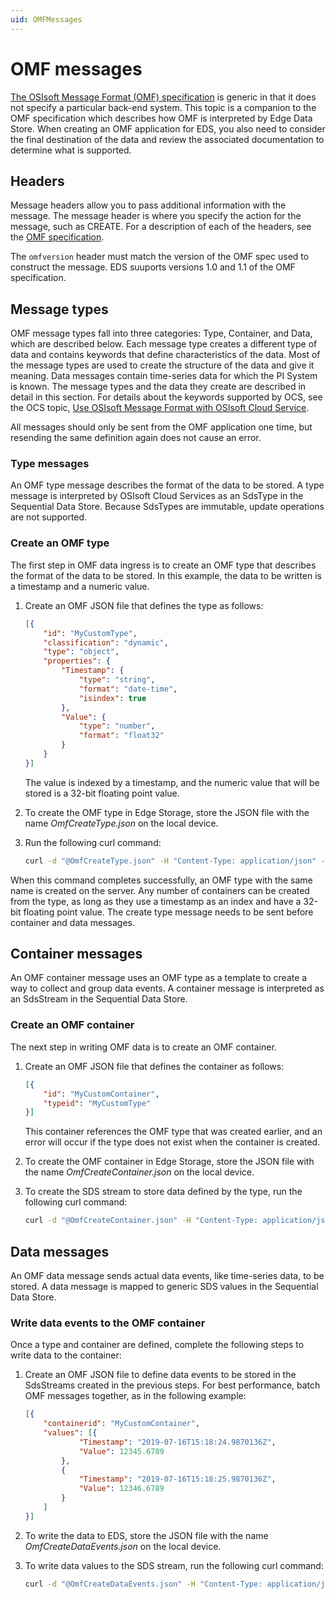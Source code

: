 ```yaml
---
uid: OMFMessages
---
```


# OMF messages

[The OSIsoft Message Format (OMF) specification](http://omf-docs.osisoft.com) is generic in that it does not specify a particular back-end system. This topic is a companion to the OMF specification which describes how OMF is interpreted by Edge Data Store. When creating an OMF application for EDS, you also need to consider the final destination of the data and review the associated documentation to determine what is supported.

## Headers

Message headers allow you to pass additional information with the message. The message header is where you specify the action for the message, such as CREATE. For a description of each of the headers, see the [OMF specification](http://omf-docs.osisoft.com). 

The ``omfversion`` header must match the version of the OMF spec used to construct the message.
EDS suuports versions 1.0 and 1.1 of the OMF specification. 

## Message types

OMF message types fall into three categories: Type, Container, and Data, which are described below. 
Each message type creates a different type of data and contains keywords that define characteristics of the data. Most of the message types are used to create the structure of the data and give it meaning. Data messages contain time-series data for which the PI System is known. The message types and the data they create are described in detail in this section. For details about the keywords supported by OCS, see the OCS topic, [Use OSIsoft Message Format with OSIsoft Cloud Service](https://ocs-docs.osisoft.com/Documentation/DataIngress/OMF_Ingress_Specification.html).

All messages should only be sent from the OMF application one time, but resending the same definition again does not cause an error.

### Type messages

An OMF type message describes the format of the data to be stored. A type message is interpreted by OSIsoft Cloud Services as an SdsType in the Sequential Data Store. Because SdsTypes are immutable, update operations are not supported.  

### Create an OMF type

The first step in OMF data ingress is to create an OMF type that describes the format of the data to be stored. In this example, the data to be written is a timestamp and a numeric value.

1. Create an OMF JSON file that defines the type as follows:

   ```json
   [{
       "id": "MyCustomType",
       "classification": "dynamic",
       "type": "object",
       "properties": {
           "Timestamp": {
               "type": "string",
               "format": "date-time",
               "isindex": true
           },
           "Value": {
               "type": "number",
               "format": "float32"
           }
       }
   }]
   ```

   The value is indexed by a timestamp, and the numeric value that will be stored is a 32-bit floating point value.
   
2. To create the OMF type in Edge Storage, store the JSON file with the name _OmfCreateType.json_ on the local device.
3. Run the following curl command:

   ```bash
   curl -d "@OmfCreateType.json" -H "Content-Type: application/json" -H "producertoken: x " -H "omfversion: 1.1" -H "action: create" -H "messageformat: json" -H "messagetype: type" -X POST http://localhost:5590/api/v1/tenants/default/namespaces/default/omf/
   ```

When this command completes successfully, an OMF type with the same name is created on the server. Any number of containers can be created from the type, as long as they use a timestamp as an index and have a 32-bit floating point value. The create type message needs to be sent before container and data messages.

## Container messages
An OMF container message uses an OMF type as a template to create a way to collect and group data events. A container message is interpreted as an SdsStream in the Sequential Data Store.    

### Create an OMF container

The next step in writing OMF data is to create an OMF container. 

1. Create an OMF JSON file that defines the container as follows:

   ```json
   [{
       "id": "MyCustomContainer",
       "typeid": "MyCustomType"
   }]
   ```

   This container references the OMF type that was created earlier, and an error will occur if the type does not exist when the container is created. 
   
2. To create the OMF container in Edge Storage, store the JSON file with the name _OmfCreateContainer.json_ on the local device.
3. To create the SDS stream to store data defined by the type, run the following curl command:

   ```bash
   curl -d "@OmfCreateContainer.json" -H "Content-Type: application/json" -H "producertoken: x " -H "omfversion: 1.1" -H "action: create" -H "messageformat: json" -H "messagetype: container" -X POST http://localhost:5590/api/v1/tenants/default/namespaces/default/omf/
   ```

## Data messages

An OMF data message sends actual data events, like time-series data, to be stored. A data message is mapped to generic SDS values in the Sequential Data Store. 

### Write data events to the OMF container

Once a type and container are defined, complete the following steps to write data to the container:

1. Create an OMF JSON file to define data events to be stored in the SdsStreams created in the previous steps. For best performance, batch OMF messages together, as in the following example: 

   ```json
   [{
       "containerid": "MyCustomContainer",
       "values": [{
               "Timestamp": "2019-07-16T15:18:24.9870136Z",
               "Value": 12345.6789
           },
           {
               "Timestamp": "2019-07-16T15:18:25.9870136Z",
               "Value": 12346.6789
           }
       ]
   }]
   ```

2. To write the data to EDS, store the JSON file with the name _OmfCreateDataEvents.json_ on the local device.
3. To write data values to the SDS stream, run the following curl command:

   ```bash
   curl -d "@OmfCreateDataEvents.json" -H "Content-Type: application/json" -H "producertoken: x " -H "omfversion: 1.1" -H "action: create" -H "messageformat: json" -H "messagetype: data" -X POST http://localhost:5590/api/v1/tenants/default/namespaces/default/omf/
   ```
